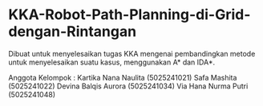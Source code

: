 # KKA-Robot-Path-Planning-di-Grid-dengan-Rintangan
Dibuat untuk menyelesaikan tugas KKA mengenai pembandingkan metode untuk menyelesaikan suatu kasus, menggunakan A* dan IDA*.

Anggota Kelompok :
Kartika Nana Naulita (5025241021)
Safa Mashita (5025241022)
Devina Balqis Aurora (5025241034)
Via Hana Nurma Putri (5025241048)
